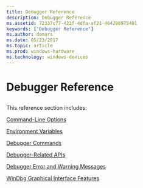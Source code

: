 ```yaml
---
title: Debugger Reference
description: Debugger Reference
ms.assetid: 72337c77-422f-4dfa-af21-464298975401
keywords: ["Debugger Reference"]
ms.author: domars
ms.date: 05/23/2017
ms.topic: article
ms.prod: windows-hardware
ms.technology: windows-devices
---
```


# Debugger Reference


## <span id="ddk_debugger_reference_dbg"></span><span id="DDK_DEBUGGER_REFERENCE_DBG"></span>


This reference section includes:

[Command-Line Options](command-line-options.md)

[Environment Variables](environment-variables.md)

[Debugger Commands](debugger-commands.md)

[Debugger-Related APIs](debugger-related-apis.md)

[Debugger Error and Warning Messages](debugger-error-and-warning-messages.md)

[WinDbg Graphical Interface Features](windbg-graphical-interface-features.md)

 

 





